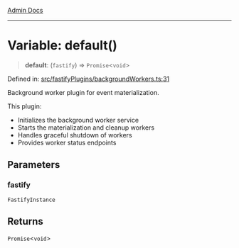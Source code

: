 [Admin Docs](/)

***

# Variable: default()

> **default**: (`fastify`) => `Promise`\<`void`\>

Defined in: [src/fastifyPlugins/backgroundWorkers.ts:31](https://github.com/Sourya07/talawa-api/blob/4e4298c85a0d2c28affa824f2aab7ec32b5f3ac5/src/fastifyPlugins/backgroundWorkers.ts#L31)

Background worker plugin for event materialization.

This plugin:
- Initializes the background worker service
- Starts the materialization and cleanup workers
- Handles graceful shutdown of workers
- Provides worker status endpoints

## Parameters

### fastify

`FastifyInstance`

## Returns

`Promise`\<`void`\>
